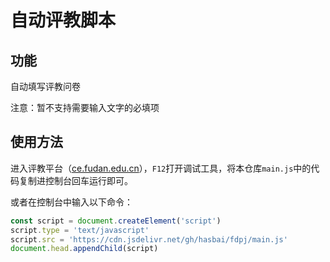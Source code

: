# 自动评教脚本

## 功能

自动填写评教问卷

注意：暂不支持需要输入文字的必填项

## 使用方法

进入评教平台（[ce.fudan.edu.cn](http://ce.fudan.edu.cn)），`F12`打开调试工具，将本仓库`main.js`中的代码复制进控制台回车运行即可。

或者在控制台中输入以下命令：

```js
const script = document.createElement('script')
script.type = 'text/javascript'
script.src = 'https://cdn.jsdelivr.net/gh/hasbai/fdpj/main.js'
document.head.appendChild(script)
```
